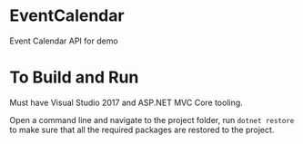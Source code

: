 # EventCalendar
Event Calendar API for demo

# To Build and Run
Must have Visual Studio 2017 and ASP.NET MVC Core tooling.

Open a command line and navigate to the project folder, run `dotnet restore` to make sure that all the required packages are restored to the project.
